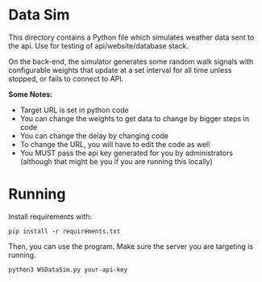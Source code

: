 # Data Sim

This directory contains a Python file which simulates weather data sent to the api. Use for testing of api/website/database stack. 

On the back-end, the simulator generates some random walk signals with configurable weights that update at a set interval for all time unless stopped, or fails to connect to API. 

**Some Notes:**

* Target URL is set in python code
* You can change the weights to get data to change by bigger steps in code
* You can change the delay by changing code
* To change the URL, you will have to edit the code as well
* You MUST pass the api key generated for you by administrators (although that might be you if you are running this locally)

# Running

Install requirements with: 

```
pip install -r requirements.txt
```

Then, you can use the program. Make sure the server you are targeting is running.

```
python3 WSDataSim.py your-api-key
```
